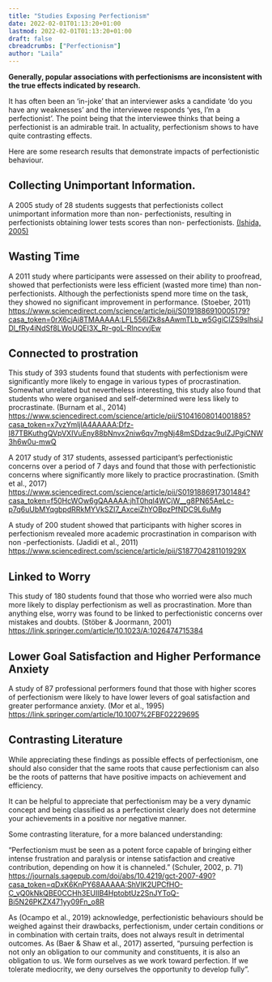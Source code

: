 ```yaml
---
title: "Studies Exposing Perfectionism"
date: 2022-02-01T01:13:20+01:00
lastmod: 2022-02-01T01:13:20+01:00
draft: false
cbreadcrumbs: ["Perfectionism"]
author: "Laila"
---
```


**Generally, popular associations with perfectionisms are inconsistent with the true effects indicated by research.**

It has often been an ‘in-joke’ that an interviewer asks a candidate ‘do you have any weaknesses’ and the interviewee responds ‘yes, I’m a perfectionist’. The point being that the interviewee thinks that being a perfectionist is an admirable trait. In actuality, perfectionism shows to have quite contrasting effects.

Here are some research results that demonstrate impacts of perfectionistic behaviour.

## Collecting Unimportant Information.

A 2005 study of 28 students suggests that perfectionists collect unimportant information more than non- perfectionists, resulting in perfectionists obtaining lower tests scores than non- perfectionists.
[(Ishida, 2005)](/https://psycnet.apa.org/record/2005-05565-005/)


## Wasting Time

A 2011 study where participants were assessed on their ability to proofread, showed that perfectionists were less efficient (wasted more time) than non- perfectionists. Although the perfectionists spend more time on the task, they showed no significant improvement in performance.
(Stoeber, 2011) https://www.sciencedirect.com/science/article/pii/S0191886910005179?casa_token=0rX6cjAi8TMAAAAA:LFL556IZk8sAAwmTLb_w5GgiCIZS9sIhsiJDl_fRy4iNdSf8LWoUQEI3X_Rr-goL-RlncvvjEw


## Connected to prostration

This study of 393 students found that students with perfectionism were significantly more likely to engage in various types of procrastination. 
Somewhat unrelated but nevertheless interesting, this study also found that students who were organised and self-determined were less likely to procrastinate.
(Burnam et al., 2014) https://www.sciencedirect.com/science/article/pii/S1041608014001885?casa_token=x7vzYmljIA4AAAAA:Dfz-I87TBKuthgQVpVXIVuEny88bNnvx2niw6qv7mgNj48mSDdzac9uIZJPgiCNW3h6w0u-mwQ

A 2017 study of 317 students, assessed participant’s perfectionistic concerns over a period of 7 days and found that those with perfectionistic concerns where significantly more likely to practice procrastination.
(Smith et al., 2017) https://www.sciencedirect.com/science/article/pii/S0191886917301484?casa_token=f50HcWOw6gQAAAAA:jhT0hql4WCjW__g8PN65AeLc-p7q6uUbMYqgbpdRRkMYVkSZI7_AxceiZhYOBpzPfNDC9L6uMg

A study of 200 student showed that participants with higher scores in perfectionism revealed more academic procrastination in comparison with non -perfectionists.
(Jadidi et al., 2011) https://www.sciencedirect.com/science/article/pii/S187704281101929X


## Linked to Worry

This study of 180 students found that those who worried were also much more likely to display perfectionism as well as procrastination. More than anything else, worry was found to be linked to perfectionistic concerns over mistakes and doubts.
(Stöber & Joormann, 2001) https://link.springer.com/article/10.1023/A:1026474715384

## Lower Goal Satisfaction and Higher Performance Anxiety

A study of 87 professional performers found that those with higher scores of perfectionism were likely to have lower levers of goal satisfaction and greater performance anxiety.
(Mor et al., 1995) https://link.springer.com/article/10.1007%2FBF02229695

## Contrasting Literature

While appreciating these findings as possible effects of perfectionism, one should also consider that the same roots that cause perfectionism can also be the roots of patterns that have positive impacts on achievement and efficiency.

It can be helpful to appreciate that perfectionism may be a very dynamic concept and being classified as a perfectionist clearly does not determine your achievements in a positive nor negative manner.

Some contrasting literature, for a more balanced understanding:

“Perfectionism must be seen as a potent force capable of bringing either intense frustration and paralysis or intense satisfaction and creative contribution, depending on how it is channeled.” (Schuler, 2002, p. 71) https://journals.sagepub.com/doi/abs/10.4219/gct-2007-490?casa_token=qDxK6KnPY68AAAAA:ShVIK2UPCfHO-C_vQ0kNkQBE0CCHh3EUIlB4HptobtUz2SnJYToQ-Bi5N26PKZX471yy09Fn_o8R


As (Ocampo et al., 2019) acknowledge, perfectionistic behaviours should be weighed against their drawbacks, perfectionism, under certain conditions or in combination with certain traits, does not always result in detrimental outcomes. As (Baer & Shaw et al., 2017) asserted, “pursuing perfection is not only an obligation to our community and constituents, it is also an obligation to us. We form ourselves as we work toward perfection. If we tolerate mediocrity, we deny ourselves the opportunity to develop fully”.




